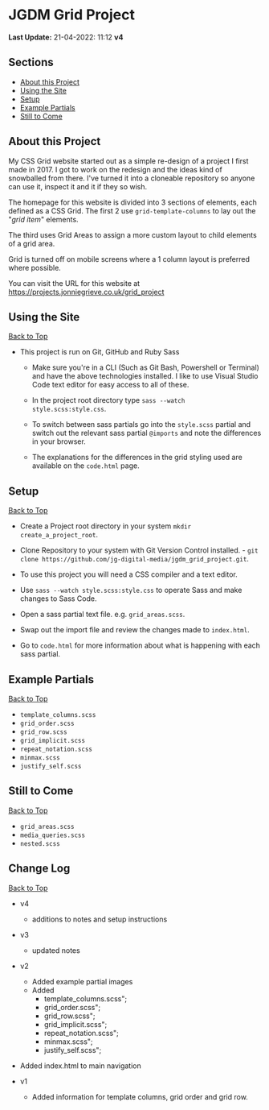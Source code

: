 # JGDM Grid Project
**Last Update:** 21-04-2022: 11:12  **v4**

## **Sections**

  + [About this Project](#about-this-project)
  + [Using the Site](#using-the-site)
  + [Setup](#setup)
  + [Example Partials](#example-partials)
  + [Still to Come](#still-to-come)


## About this Project

My CSS Grid website started out as a simple re-design of a project I first made in 2017. I got to work on the redesign and the ideas kind of snowballed from there. I've turned it into a cloneable repository so anyone can use it, inspect it and it if they so wish.

The homepage for this website is divided into 3 sections of elements, each defined as a CSS Grid. The first 2 use ```grid-template-columns``` to lay out the "*grid item*" elements.

The third uses Grid Areas to assign a more custom layout to child elements of a grid area.

Grid is turned off on mobile screens where a 1 column layout is preferred where possible.   

You can visit the URL for this website at <a href="https://projects.jonniegrieve.co.uk/grid_project" target="blank">https://projects.jonniegrieve.co.uk/grid_project</a>

## Using the Site
[Back to Top](#sections)

+ This project is run on Git, GitHub and Ruby Sass

  + Make sure you're in a CLI (Such as Git Bash, Powershell or Terminal) and have the above technologies installed. I like to use Visual Studio Code text editor for easy access to all of these. 

  + In the project root directory type ```sass --watch style.scss:style.css```.

  + To switch between sass partials go into the `style.scss` partial and switch out the relevant sass partial `@imports` and note the differences in your browser. 

  + The explanations for the differences in the grid styling used are available on the ```code.html``` page.

## Setup
[Back to Top](#sections)
+ Create a Project root directory in your system ```mkdir create_a_project_root```.

+ Clone Repository to your system with Git Version Control installed. - ```git clone https://github.com/jg-digital-media/jgdm_grid_project.git```.

+ To use this project you will need a CSS compiler and a text editor.

+ Use `sass --watch style.scss:style.css` to operate Sass and make changes to Sass Code.

+ Open a sass partial text file. e.g. `grid_areas.scss`.

+ Swap out the import file and review the changes made to `index.html`.

+ Go to `code.html` for more information about what is happening with each sass partial.


## Example Partials
[Back to Top](#sections)

+ `template_columns.scss`
+ `grid_order.scss`
+ `grid_row.scss`
+ `grid_implicit.scss`
+ `repeat_notation.scss`
+ `minmax.scss`
+ `justify_self.scss`



## Still to Come 
[Back to Top](#sections)
+ `grid_areas.scss`
+ `media_queries.scss`
+ `nested.scss`


## Change Log
[Back to Top](#sections)

+ v4 
  + additions  to notes and setup instructions

+ v3
  + updated notes

+ v2
  + Added example partial images
  + Added
    + template_columns.scss";
    + grid_order.scss";
    + grid_row.scss";
    + grid_implicit.scss";
    + repeat_notation.scss";
    + minmax.scss";
    + justify_self.scss";
+ Added index.html to main navigation


+ v1
  + Added information for template columns, grid order and grid row.

